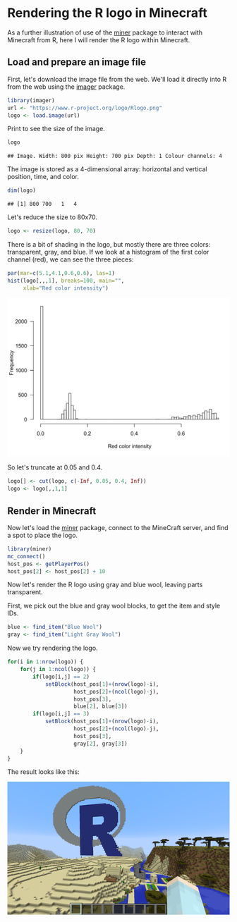 # Rendering the R logo in Minecraft




As a further illustration of use of the
[miner](https://github.com/ropenscilabs/miner) package to interact
with Minecraft from R, here I will render the R logo within Minecraft.

## Load and prepare an image file

First, let's download the image file from the web.
We'll load it directly into R from the web using the
[imager](https://cran.r-project.org/package=imager) package.


```r
library(imager)
url <- "https://www.r-project.org/logo/Rlogo.png"
logo <- load.image(url)
```

Print to see the size of the image.


```r
logo
```

```
## Image. Width: 800 pix Height: 700 pix Depth: 1 Colour channels: 4
```

The image is stored as a 4-dimensional array: horizontal and vertical
position, time, and color.


```r
dim(logo)
```

```
## [1] 800 700   1   4
```

Let's reduce the size to 80x70.


```r
logo <- resize(logo, 80, 70)
```

There is a bit of shading in the logo, but mostly there are three
colors: transparent, gray, and blue. If we look at a histogram of the
first color channel (red), we can see the three pieces:


```r
par(mar=c(5.1,4.1,0.6,0.6), las=1)
hist(logo[,,,1], breaks=100, main="",
     xlab="Red color intensity")
```

<img src="R_logo_files/figure-html/hist_red-1.png" width="672" />

So let's truncate at 0.05 and 0.4.


```r
logo[] <- cut(logo, c(-Inf, 0.05, 0.4, Inf))
logo <- logo[,,1,1]
```

## Render in Minecraft

Now let's load the [miner](https://github.com/ROpenSciLabs/miner)
package, connect to the MineCraft server, and find a spot to place the
logo.


```r
library(miner)
mc_connect()
host_pos <- getPlayerPos()
host_pos[2] <- host_pos[2] + 10
```

Now let's render the R logo using gray and blue wool, leaving parts
transparent.

First, we pick out the blue and gray wool blocks, to get the item and
style IDs.


```r
blue <- find_item("Blue Wool")
gray <- find_item("Light Gray Wool")
```

Now we try rendering the logo.


```r
for(i in 1:nrow(logo)) {
    for(j in 1:ncol(logo)) {
        if(logo[i,j] == 2)
            setBlock(host_pos[1]+(nrow(logo)-i),
                     host_pos[2]+(ncol(logo)-j),
                     host_pos[3],
                     blue[2], blue[3])
        if(logo[i,j] == 3)
            setBlock(host_pos[1]+(nrow(logo)-i),
                     host_pos[2]+(ncol(logo)-j),
                     host_pos[3],
                     gray[2], gray[3])
    }
}
```

The result looks like this:

![](figure/Rlogo_minecraft.png)
